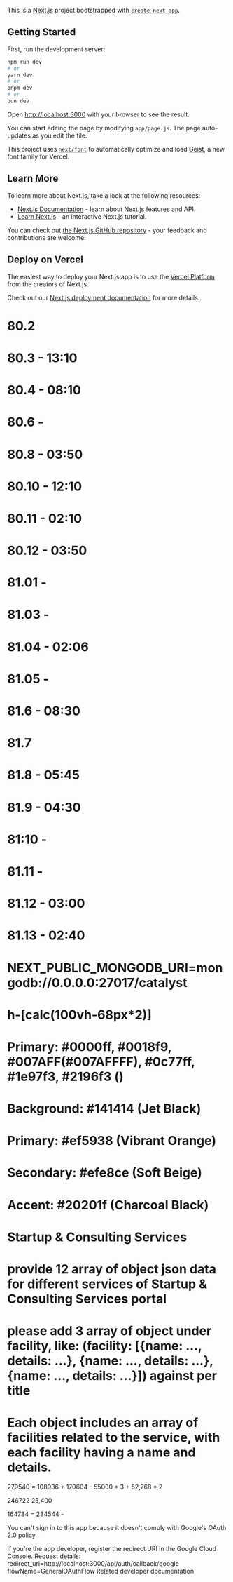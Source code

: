 This is a [Next.js](https://nextjs.org) project bootstrapped with [`create-next-app`](https://github.com/vercel/next.js/tree/canary/packages/create-next-app).

## Getting Started

First, run the development server:

```bash
npm run dev
# or
yarn dev
# or
pnpm dev
# or
bun dev
```

Open [http://localhost:3000](http://localhost:3000) with your browser to see the result.

You can start editing the page by modifying `app/page.js`. The page auto-updates as you edit the file.

This project uses [`next/font`](https://nextjs.org/docs/app/building-your-application/optimizing/fonts) to automatically optimize and load [Geist](https://vercel.com/font), a new font family for Vercel.

## Learn More

To learn more about Next.js, take a look at the following resources:

- [Next.js Documentation](https://nextjs.org/docs) - learn about Next.js features and API.
- [Learn Next.js](https://nextjs.org/learn) - an interactive Next.js tutorial.

You can check out [the Next.js GitHub repository](https://github.com/vercel/next.js) - your feedback and contributions are welcome!

## Deploy on Vercel

The easiest way to deploy your Next.js app is to use the [Vercel Platform](https://vercel.com/new?utm_medium=default-template&filter=next.js&utm_source=create-next-app&utm_campaign=create-next-app-readme) from the creators of Next.js.

Check out our [Next.js deployment documentation](https://nextjs.org/docs/app/building-your-application/deploying) for more details.

# 80.2
# 80.3 - 13:10
# 80.4 - 08:10
# 80.6 - 
# 80.8 - 03:50
# 80.10 - 12:10
# 80.11 - 02:10
# 80.12 - 03:50
# 81.01 - 
# 81.03 - 
# 81.04 - 02:06
# 81.05 - 
# 81.6 - 08:30
# 81.7
# 81.8 - 05:45
# 81.9 - 04:30
# 81:10 -
# 81.11 - 
# 81.12 - 03:00
# 81.13 - 02:40
# NEXT_PUBLIC_MONGODB_URI=mongodb://0.0.0.0:27017/catalyst


# h-[calc(100vh-68px*2)]

# Primary: #0000ff, #0018f9, #007AFF(#007AFFFF), #0c77ff, #1e97f3, #2196f3 ()

# Background: #141414 (Jet Black)
# Primary: #ef5938 (Vibrant Orange)
# Secondary: #efe8ce (Soft Beige)
# Accent: #20201f (Charcoal Black)



# Startup & Consulting Services

# provide 12 array of object json data for different services of Startup & Consulting Services portal
# please add 3 array of object under facility, like: (facility: [{name: ..., details: ...}, {name: ..., details: ...}, {name: ..., details: ...}]) against per title
# Each object includes an array of facilities related to the service, with each facility having a name and details.

279540 = 108936 + 170604 - 55000 * 3 + 52,768 * 2 

246722
25,400

164734 = 234544 - 



You can't sign in to this app because it doesn't comply with Google's OAuth 2.0 policy.

If you're the app developer, register the redirect URI in the Google Cloud Console.
Request details: redirect_uri=http://localhost:3000/api/auth/callback/google flowName=GeneralOAuthFlow
Related developer documentation
